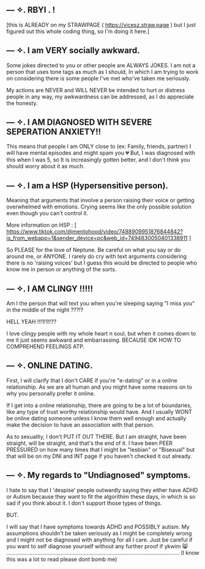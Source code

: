##  — ✧. RBYI . !
[this is ALREADY on my STRAWPAGE ( https://vicesz.straw.page ) but I just figured out this whole coding thing, so I'm doing it here.]

— ✧. I am VERY socially awkward. 
-
Some jokes directed to you or other people are ALWAYS JOKES. I am not a person that uses tone tags as much as I should, In which I am trying to work on considering there is some people I've met who've taken me seriously.

My actions are NEVER and WILL NEVER be intended to hurt or distress people in any way, my awkwardness can be addressed, as I do appreciate the honesty.

— ✧. I AM DIAGNOSED WITH SEVERE SEPERATION ANXIETY!!
-
This means that people I am ONLY close to (ex: Family, friends, partner) I will have mental episodes and might spam you 💔 But, I was diagnosed with this when I was 5, so It is increasingly gotten better, and I don't think you should worry about it as much.

— ✧. I am a HSP (Hypersensitive person).
-
 Meaning that arguments that involve a person raising their voice or getting overwhelmed with emotions. Crying seems like the only possible solution even though you can't control it.


More information on HSP : [ https://www.tiktok.com/@mentohood/video/7488909951876844842?is_from_webapp=1&sender_device=pc&web_id=7494830050401338911 ] 

So PLEASE for the love of Neptune. Be careful on what you say or do around me, or ANYONE. I rarely do cry with text arguments considering there is no 'raising voices' but I guess this would be directed to people who know me in person or anything of the sorts.


— ✧. I AM CLINGY !!!!!
-
Am I the person that will text you when you're sleeping saying "I miss you" in the middle of the night ???!? 

HELL YEAH !!!1!1!!??

I love clingy people with my whole heart n soul, but when it comes down to me it just seems awkward and embarrassing. BECAUSE IDK HOW TO COMPREHEND FEELINGS ATP.

— ✧. ONLINE DATING.
-
First, I will clarify that I don't CARE if you're "e-dating" or in a online relationship. As we are all human and you might have some reasons on to why you personally prefer it online.

If I get into a online relationship, there are going to be a lot of boundaries, like any type of trust worthy relationship would have. And I usually WONT be online dating someone unless I know them well enough and actually make the decision to have an association with that person.

As to sexuality, I don't PUT IT OUT THERE. But I am straight, have been straight, will be straight, and that's the end of it. I have been PEER PRESSURED on how many times that I might be "lesbian" or 
"Bisexual" but that will be on my DNI and INT page if you haven't checked it out already.

— ✧. My regards to "Undiagnosed" symptoms.
-
I hate to say that I 'despise' people outwardly saying they either have ADHD or Autism because they want to fit the algorithim these days, in which is so sad if you think about it. I don't support those types of things.

BUT.

I will say that I have symptoms towards ADHD and POSSIBLY autism. My assumptions shouldn't be taken seriously as I might be completely wrong and I might not be diagnosed with anything for all I care. Just be careful if you want to self diagnose yourself without any further proof if ykwim 😸
................................................................................................................
(I know this was a lot to read please dont bomb me)
